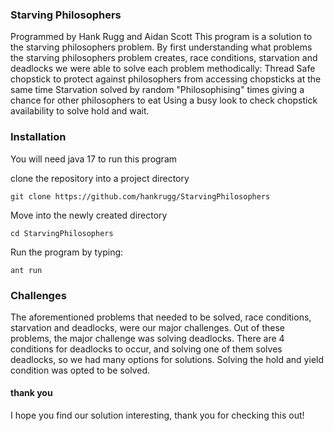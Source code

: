 ### Starving Philosophers
Programmed by Hank Rugg and Aidan Scott
This program is a solution to the starving philosophers problem.
By first understanding what problems the starving philosophers problem creates, race conditions, starvation and deadlocks
we were able to solve each problem methodically:
Thread Safe chopstick to protect against philosophers from accessing chopsticks at the same time
Starvation solved by random "Philosophising" times giving a chance for other philosophers to eat
Using a busy look to check chopstick availability to solve hold and wait.

### Installation
You will need java 17 to run this program

clone the repository into a project directory
```shell script
git clone https://github.com/hankrugg/StarvingPhilosophers
```

Move into the newly created directory
```shell script
cd StarvingPhilosophers
```

Run the program by typing:
```shell script
ant run
```

### Challenges
The aforementioned problems that needed to be solved, race conditions, starvation and deadlocks, were our major challenges.
Out of these problems, the major challenge was solving deadlocks. There are 4 conditions for deadlocks to occur, and 
solving one of them solves deadlocks, so we had many options for solutions. Solving the hold and yield condition was 
opted to be solved.

#### thank you
I hope you find our solution interesting, thank you for checking this out!

